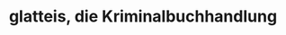 ---
title: "glatteis, die Kriminalbuchhandlung"
url: /muenchen/glatteis-die-kriminalbuchhandlung/
shop: Bücher
---